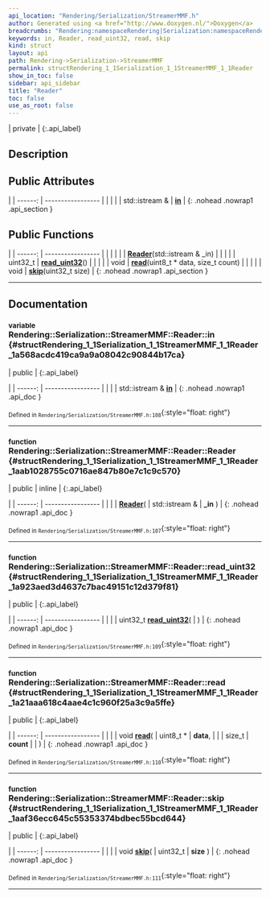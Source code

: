 ```yaml
---
api_location: "Rendering/Serialization/StreamerMMF.h"
author: Generated using <a href="http://www.doxygen.nl/">Doxygen</a>
breadcrumbs: "Rendering:namespaceRendering|Serialization:namespaceRendering_1_1Serialization|StreamerMMF:classRendering_1_1Serialization_1_1StreamerMMF"
keywords: in, Reader, read_uint32, read, skip
kind: struct
layout: api
path: Rendering->Serialization->StreamerMMF
permalink: structRendering_1_1Serialization_1_1StreamerMMF_1_1Reader
show_in_toc: false
sidebar: api_sidebar
title: "Reader"
toc: false
use_as_root: false
---
```


| private |
{:.api_label}

## Description





## Public Attributes

|
| ------: | ----------------- |
|  | |
| std::istream & | **[in](#structRendering_1_1Serialization_1_1StreamerMMF_1_1Reader_1a568acdc419ca9a9a08042c90844b17ca)**  |
{: .nohead .nowrap1 .api_section }


## Public Functions

|
| ------: | ----------------- |
|  | |
|  | **[Reader](#structRendering_1_1Serialization_1_1StreamerMMF_1_1Reader_1aab1028755c0716ae847b80e7c1c9c570)**(std::istream & _in) |
|  | |
| uint32_t | **[read_uint32](#structRendering_1_1Serialization_1_1StreamerMMF_1_1Reader_1a923aed3d4637c7bac49151c12d379f81)**() |
|  | |
| void | **[read](#structRendering_1_1Serialization_1_1StreamerMMF_1_1Reader_1a21aaa618c4aae4c1c960f25a3c9a5ffe)**(uint8_t * data, size_t count) |
|  | |
| void | **[skip](#structRendering_1_1Serialization_1_1StreamerMMF_1_1Reader_1aaf36ecc645c55353374bdbec55bcd644)**(uint32_t size) |
{: .nohead .nowrap1 .api_section }


-------------------------------------------------------------------

## Documentation

### <small>variable</small><br/> Rendering::Serialization::StreamerMMF::Reader::in {#structRendering_1_1Serialization_1_1StreamerMMF_1_1Reader_1a568acdc419ca9a9a08042c90844b17ca}

| public |
{:.api_label}

|
| ------: | ----------------- |
|  |
| std::istream & **[in](#structRendering_1_1Serialization_1_1StreamerMMF_1_1Reader_1a568acdc419ca9a9a08042c90844b17ca)**  |
{: .nohead .nowrap1 .api_doc }





<sub>Defined in `Rendering/Serialization/StreamerMMF.h:108`</sub>{:style="float: right"}

-------------------------------------------------------------------

### <small>function</small><br/> Rendering::Serialization::StreamerMMF::Reader::Reader {#structRendering_1_1Serialization_1_1StreamerMMF_1_1Reader_1aab1028755c0716ae847b80e7c1c9c570}

| public | inline |
{:.api_label}

|
| ------: | ----------------- |
|  |
|  **[Reader](#structRendering_1_1Serialization_1_1StreamerMMF_1_1Reader_1aab1028755c0716ae847b80e7c1c9c570)**( | std::istream & | **_in** ) |
{: .nohead .nowrap1 .api_doc }





<sub>Defined in `Rendering/Serialization/StreamerMMF.h:107`</sub>{:style="float: right"}

-------------------------------------------------------------------

### <small>function</small><br/> Rendering::Serialization::StreamerMMF::Reader::read_uint32 {#structRendering_1_1Serialization_1_1StreamerMMF_1_1Reader_1a923aed3d4637c7bac49151c12d379f81}

| public |
{:.api_label}

|
| ------: | ----------------- |
|  |
| uint32_t **[read_uint32](#structRendering_1_1Serialization_1_1StreamerMMF_1_1Reader_1a923aed3d4637c7bac49151c12d379f81)**( |  ) |
{: .nohead .nowrap1 .api_doc }





<sub>Defined in `Rendering/Serialization/StreamerMMF.h:109`</sub>{:style="float: right"}

-------------------------------------------------------------------

### <small>function</small><br/> Rendering::Serialization::StreamerMMF::Reader::read {#structRendering_1_1Serialization_1_1StreamerMMF_1_1Reader_1a21aaa618c4aae4c1c960f25a3c9a5ffe}

| public |
{:.api_label}

|
| ------: | ----------------- |
|  |
| void **[read](#structRendering_1_1Serialization_1_1StreamerMMF_1_1Reader_1a21aaa618c4aae4c1c960f25a3c9a5ffe)**( | uint8_t * | **data**, |
| | size_t | **count** |
|   ) |
{: .nohead .nowrap1 .api_doc }





<sub>Defined in `Rendering/Serialization/StreamerMMF.h:110`</sub>{:style="float: right"}

-------------------------------------------------------------------

### <small>function</small><br/> Rendering::Serialization::StreamerMMF::Reader::skip {#structRendering_1_1Serialization_1_1StreamerMMF_1_1Reader_1aaf36ecc645c55353374bdbec55bcd644}

| public |
{:.api_label}

|
| ------: | ----------------- |
|  |
| void **[skip](#structRendering_1_1Serialization_1_1StreamerMMF_1_1Reader_1aaf36ecc645c55353374bdbec55bcd644)**( | uint32_t | **size** ) |
{: .nohead .nowrap1 .api_doc }





<sub>Defined in `Rendering/Serialization/StreamerMMF.h:111`</sub>{:style="float: right"}

-------------------------------------------------------------------

